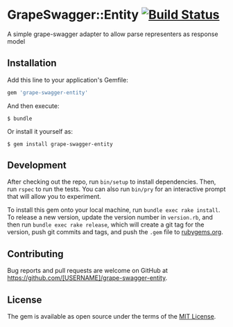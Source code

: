 # GrapeSwagger::Entity [![Build Status](https://travis-ci.org/ruby-grape/grape-swagger-entity.svg)](https://travis-ci.org/ruby-grape/grape-swagger-entity)

A simple grape-swagger adapter to allow parse representers as response model

## Installation

Add this line to your application's Gemfile:

```ruby
gem 'grape-swagger-entity'
```

And then execute:

    $ bundle

Or install it yourself as:

    $ gem install grape-swagger-entity

## Development

After checking out the repo, run `bin/setup` to install dependencies. Then, run `rspec` to run the tests. You can also run `bin/pry` for an interactive prompt that will allow you to experiment.

To install this gem onto your local machine, run `bundle exec rake install`. To release a new version, update the version number in `version.rb`, and then run `bundle exec rake release`, which will create a git tag for the version, push git commits and tags, and push the `.gem` file to [rubygems.org](https://rubygems.org).

## Contributing

Bug reports and pull requests are welcome on GitHub at https://github.com/[USERNAME]/grape-swagger-entity.

## License

The gem is available as open source under the terms of the [MIT License](http://opensource.org/licenses/MIT).

